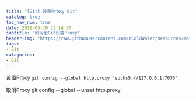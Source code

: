 ```yaml
---
title: "[Git] 设置Proxy Git"
catalog: true
toc_nav_num: true
date: 2019-05-10 22:14:30
subtitle: "如何给Git设置Proxy"
header-img: "https://raw.githubusercontent.com/zColdWater/Resources/master/Images/cover.jpg"
tags:
- Git
catagories:
- Git
---
```


设置Proxy `git config --global http.proxy 'socks5://127.0.0.1:7070'`

取消Proxy git config --global --unset http.proxy
